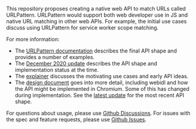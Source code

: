 This repository proposes creating a native web API to match URLs called URLPattern.  URLPattern would support both web developer use in JS and native URL matching in other web APIs.  For example, the initial use cases discuss using URLPattern for service worker scope matching.

For more information:

* The [URLPattern documentation](mdn-drafts/QUICK-REFERENCE.md) describes the final API shape and provides a number of examples.
* The [December 2020 update](202012-update.md) describes the API shape and implementation status at the time.
* The [explainer](explainer.md) discusses the motivating use cases and early API ideas.
* The [design document](https://docs.google.com/document/d/17L6b3zlTHtyxQvOAvbK55gQOi5rrJLERwjt_sKXpzqc/edit) goes into more detail, including webidl and how the API might be implemented in Chromium.  Some of this has changed during implementation.  See the [latest update](2012-update.md) for the most recent API shape.

For questions about usage, please use [Github Discussions](https://github.com/WICG/urlpattern/discussions).  For issues with the spec and feature requests, please use [Github Issues](https://github.com/WICG/urlpattern/issues).
